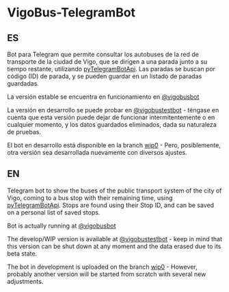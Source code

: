 # VigoBus-TelegramBot

## ES

Bot para Telegram que permite consultar los autobuses de la red de transporte de la ciudad de Vigo, que se dirigen a una parada junto a su tiempo restante, utilizando [pyTelegramBotApi](https://github.com/eternnoir/pyTelegramBotAPI/). Las paradas se buscan por código (ID) de parada, y se pueden guardar en un listado de paradas guardadas.

La versión estable se encuentra en funcionamiento en [@vigobusbot](https://t.me/vigobusbot)

La versión en desarrollo se puede probar en [@vigobustestbot](https://t.me/vigobustestbot) - téngase en cuenta que esta versión puede dejar de funcionar intermitentemente o en cualquier momento, y los datos guardados eliminados, dada su naturaleza de pruebas.

El bot en desarrollo está disponible en la branch [wip0](https://github.com/David-Lor/VigoBus-TelegramBot/tree/wip0) - Pero, posiblemente, otra versión sea desarrollada nuevamente con diversos ajustes.

## EN

Telegram bot to show the buses of the public transport system of the city of Vigo, coming to a bus stop with their remaining time, using [pyTelegramBotApi](https://github.com/eternnoir/pyTelegramBotAPI/). Stops are found using their Stop ID, and can be saved on a personal list of saved stops.

Bot is actually running at [@vigobusbot](https://t.me/vigobusbot)

The develop/WIP version is available at [@vigobustestbot](https://t.me/vigobustestbot) - keep in mind that this version can be shut down at any moment and the data erased due to its beta state.

The bot in development is uploaded on the branch [wip0](https://github.com/David-Lor/VigoBus-TelegramBot/tree/wip0) - However, probably another version will be started from scratch with several new adjustments.
